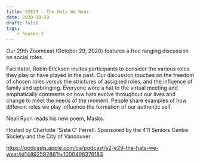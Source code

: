 ```yaml
---
title: S2E29 - The Hats We Wear
date: 2020-10-29
draft: false
tags:
    - Season-2
---
```


Our 29th Zoomcast (October 29, 2020) features a free ranging discussion on social roles.

Facilitator, Robin Erickson invites participants to consider the various roles they play or have played in the past. Our discussion touches on the freedom of chosen roles versus the strictures of assigned roles, and the influence of family and upbringing. Everyone wore a hat to the virtual meeting and emphatically comments on how hats evolve throughout our lives and change to meet the needs of the moment. People share examples of how different roles we play influence the formation of our authentic self.

Neall Ryon reads his new poem, Masks.

Hosted by Charlotte 'Sista C' Ferrell. Sponsored by the 411 Seniors Centre Society and the City of Vancouver.

https://podcasts.apple.com/ca/podcast/s2-e29-the-hats-we-wear/id1489259286?i=1000498376183